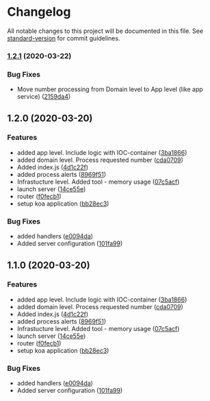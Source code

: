 # Changelog

All notable changes to this project will be documented in this file. See [standard-version](https://github.com/conventional-changelog/standard-version) for commit guidelines.

### [1.2.1](https://github.com/kolegm/simple-api-number/compare/v1.2.0...v1.2.1) (2020-03-22)


### Bug Fixes

* Move number processing from Domain level to App level (like app service) ([2159da4](https://github.com/kolegm/simple-api-number/commit/2159da44e49141b89f355ccbafc03976879d5de4))

## 1.2.0 (2020-03-20)


### Features

* added app level. Include logic with IOC-container ([3ba1866](https://github.com/kolegm/simple-api-number/commit/3ba186672e57cc9c9d015159fc4df2d6a5da1cf2))
* added domain level. Process requested number ([cda0709](https://github.com/kolegm/simple-api-number/commit/cda07093db0455c86ddc8e724b104eb910c5fd83))
* Added index.js ([4d1c22f](https://github.com/kolegm/simple-api-number/commit/4d1c22f0944e360b8d93fd171f571a89ccf7cd79))
* added process alerts ([8969f51](https://github.com/kolegm/simple-api-number/commit/8969f51298022d5203ff36fb7459a30587837f2a))
* Infrastucture level. Added tool - memory usage ([07c5acf](https://github.com/kolegm/simple-api-number/commit/07c5acf131736e0bf16f0cb98cfb6b39eb54b457))
* launch server ([14ce55e](https://github.com/kolegm/simple-api-number/commit/14ce55ee9184a3abf461d5672979f755e2933c50))
* router ([f0fecb1](https://github.com/kolegm/simple-api-number/commit/f0fecb1b4c9977fccd3b5da54e942499b0a0900f))
* setup koa application ([bb28ec3](https://github.com/kolegm/simple-api-number/commit/bb28ec3336772570192abd8555cc7377e3a36c60))


### Bug Fixes

* added handlers ([e0094da](https://github.com/kolegm/simple-api-number/commit/e0094dae9031b39eaf8c64d48473607a398f575a))
* Added server configuration ([101fa99](https://github.com/kolegm/simple-api-number/commit/101fa9997245a8b15f11b08ad837092640892c5b))

## 1.1.0 (2020-03-20)


### Features

* added app level. Include logic with IOC-container ([3ba1866](https://github.com/kolegm/simple-api-number/commit/3ba186672e57cc9c9d015159fc4df2d6a5da1cf2))
* added domain level. Process requested number ([cda0709](https://github.com/kolegm/simple-api-number/commit/cda07093db0455c86ddc8e724b104eb910c5fd83))
* Added index.js ([4d1c22f](https://github.com/kolegm/simple-api-number/commit/4d1c22f0944e360b8d93fd171f571a89ccf7cd79))
* added process alerts ([8969f51](https://github.com/kolegm/simple-api-number/commit/8969f51298022d5203ff36fb7459a30587837f2a))
* Infrastucture level. Added tool - memory usage ([07c5acf](https://github.com/kolegm/simple-api-number/commit/07c5acf131736e0bf16f0cb98cfb6b39eb54b457))
* launch server ([14ce55e](https://github.com/kolegm/simple-api-number/commit/14ce55ee9184a3abf461d5672979f755e2933c50))
* router ([f0fecb1](https://github.com/kolegm/simple-api-number/commit/f0fecb1b4c9977fccd3b5da54e942499b0a0900f))
* setup koa application ([bb28ec3](https://github.com/kolegm/simple-api-number/commit/bb28ec3336772570192abd8555cc7377e3a36c60))


### Bug Fixes

* added handlers ([e0094da](https://github.com/kolegm/simple-api-number/commit/e0094dae9031b39eaf8c64d48473607a398f575a))
* Added server configuration ([101fa99](https://github.com/kolegm/simple-api-number/commit/101fa9997245a8b15f11b08ad837092640892c5b))
